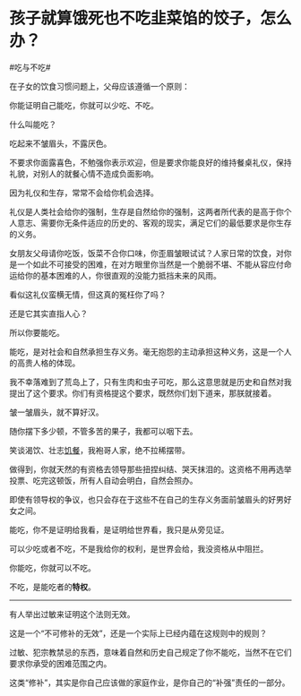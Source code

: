 # 孩子就算饿死也不吃韭菜馅的饺子，怎么办？

\#吃与不吃#

在子女的饮食习惯问题上，父母应该遵循一个原则：

你能证明自己能吃，你就可以少吃、不吃。

什么叫能吃？

吃起来不皱眉头，不露厌色。

不要求你面露喜色，不勉强你表示欢迎，但是要求你能良好的维持餐桌礼仪，保持礼貌，对别人的就餐心情不造成负面影响。

因为礼仪和生存，常常不会给你机会选择。

礼仪是人类社会给你的强制，生存是自然给你的强制，这两者所代表的是高于你个人意志、需要你无条件适应的历史的、客观的现实，满足它们的最低要求是你生存的义务。

女朋友父母请你吃饭，饭菜不合你口味，你歪眉皱眼试试？人家日常的饮食，对你是一个如此不可接受的困难，在对方眼里你当然是一个脆弱不堪、不能从容应付命运给你的基本困难的人，你很直观的没能力抵挡未来的风雨。

看似这礼仪蛮横无情，但这真的冤枉你了吗？

还是它其实直指人心？

所以你要能吃。

能吃，是对社会和自然承担生存义务。毫无抱怨的主动承担这种义务，这是一个人的高贵人格的体现。

我不幸落难到了荒岛上了，只有生肉和虫子可吃，那么这意思就是历史和自然对我提出了这个要求。你们有资格提这个要求，既然你们划下道来，那朕就接着。

皱一皱眉头，就不算好汉。

随你摆下多少顿，不管多苦的果子，我都可以咽下去。

笑谈渴饮、壮志[饥餐](https://www.zhihu.com/search?q=饥餐&search_source=Entity&hybrid_search_source=Entity&hybrid_search_extra={"sourceType"%3A"answer"%2C"sourceId"%3A2989276866})，我袍哥人家，绝不拉稀摆带。



做得到，你就天然的有资格去领导那些扭捏纠结、哭天抹泪的。这资格不用再选举投票、吃完这顿饭，所有人自动会明白，自然会照办。

即使有领导权的争议，也只会存在于这些不在自己的生存义务面前皱眉头的好男好女之间。



能吃，你不是证明给我看，是证明给世界看，我只是从旁见证。

可以少吃或者不吃，不是我给你的权利，是世界会给，我没资格从中阻拦。

你能吃，你就可以不吃。

不吃，是能吃者的**特权**。

------

有人举出过敏来证明这个法则无效。

这是一个“不可修补的无效”，还是一个实际上已经内蕴在这规则中的规则？

过敏、犯宗教禁忌的东西，意味着自然和历史自己规定了你不能吃，当然不在它们要求你承受的困难范围之内。

这类“修补”，其实是你自己应该做的家庭作业，是你自己的“补强”责任的一部分。

